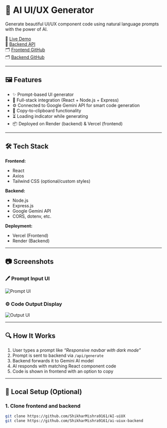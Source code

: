 # 🧠 AI UI/UX Generator

Generate beautiful UI/UX component code using natural language prompts with the power of AI.

🚀 [Live Demo](https://ai-uiux-olive.vercel.app/)  
🔗 [Backend API](https://ai-uiux-backend.onrender.com)  
🗂️ [Frontend GitHub](https://github.com/ShikharMishra9161/AI-uiUx/tree/main/ai-ui-generator)  
🗂️ [Backend GitHub](https://github.com/ShikharMishra9161/AI-uiUx/tree/main/server)

---

## 🖼️ Features

- ✨ Prompt-based UI generator
- 🔌 Full-stack integration (React + Node.js + Express)
- ⚙️ Connected to Google Gemini API for smart code generation
- 🔄 Copy-to-clipboard functionality
- ⏳ Loading indicator while generating
- 📦 Deployed on Render (backend) & Vercel (frontend)

---

## 🛠️ Tech Stack

**Frontend:**  
- React  
- Axios  
- Tailwind CSS (optional/custom styles)

**Backend:**  
- Node.js  
- Express.js  
- Google Gemini API  
- CORS, dotenv, etc.

**Deployment:**  
- Vercel (Frontend)  
- Render (Backend)

---

## 📷 Screenshots

### 🖊️ Prompt Input UI
![Prompt UI](<img width="923" height="430" alt="image" src="https://github.com/user-attachments/assets/8c8055f0-c404-405a-88fe-000cd51b2933" />
)

### ⚙️ Code Output Display
![Output UI]()

---

## 🔍 How It Works

1. User types a prompt like _“Responsive navbar with dark mode”_
2. Prompt is sent to backend via `/api/generate`
3. Backend forwards it to Gemini AI model
4. AI responds with matching React component code
5. Code is shown in frontend with an option to copy

---

## 🧪 Local Setup (Optional)

### 1. Clone frontend and backend

```bash
git clone https://github.com/ShikharMishra9161/AI-uiUX
git clone https://github.com/ShikharMishra9161/ai-uiux-backend

